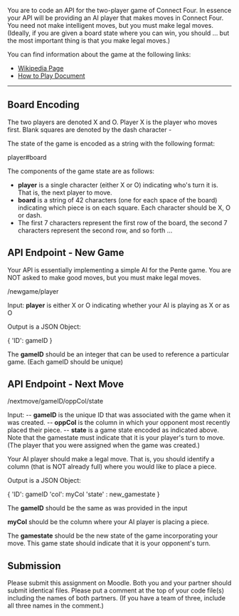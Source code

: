 You are to code an API for the two-player game of Connect Four. 
In essence your API will be providing an AI player that makes moves in Connect Four. 
You need not make intelligent moves, but you must make legal moves.
(Ideally, if you are given a board state where you can win, you should ... but the most important thing is that you make legal moves.)

You can find information about the game at the following links:
- [Wikipedia Page](https://en.wikipedia.org/wiki/Pente)
- [How to Play Document](https://www.wikihow.com/Play-Connect-4)

---

## Board Encoding

The two players are denoted X and O. Player X is the player who moves first. Blank squares are denoted by the dash character \-

The state of the game is encoded as a string with the following format:

  player#board

The components of the game state are as follows:
- **player** is a single character (either X or O) indicating who's turn it is. That is, the next player to move.
- **board** is a string of 42 characters (one for each space of the board) indicating which piece is on each square. Each character should be X, O or dash.
- The first 7 characters represent the first row of the board, the second 7 characters represent the second row, and so forth ...


## API Endpoint - New Game

Your API is essentially implementing a simple AI for the Pente game. You are NOT asked to make good moves, but you must make legal moves.

/newgame/player

Input: **player** is either X or O indicating whether your AI is playing as X or as O

Output is a JSON Object:

  {
  'ID': gameID
  }

The **gameID** should be an integer that can be used to reference a particular game. (Each gameID should be unique)

## API Endpoint - Next Move

/nextmove/gameID/oppCol/state

Input: 
-- **gameID** is the unique ID that was associated with the game when it was created. 
-- **oppCol** is the column in which your opponent most recently placed their piece.
-- **state** is a game state encoded as indicated above. Note that the gamestate must indicate that it is your player's turn to move. (The player that you were assigned when the game was created.)

Your AI player should make a legal move. 
That is, you should identify a column (that is NOT already full) where you would like to place a piece.

Output is a JSON Object:

  {
  'ID': gameID
  'col': myCol
  'state' : new_gamestate
  }

The **gameID** should be the same as was provided in the input

**myCol** should be the column where your AI player is placing a piece.

The **gamestate** should be the new state of the game incorporating your move. This game state should indicate that it is your opponent's turn.

## Submission

Please submit this assignment on Moodle. Both you and your partner should submit identical files. Please put a comment at the top of your code file(s) including the names of both partners. (If you have a team of three, include all three names in the comment.)

